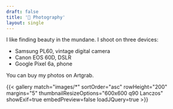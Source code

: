 ```yaml
---
draft: false
title: '📸 Photography'
layout: single
---
```

I like finding beauty in the mundane. 
I shoot on three devices:
- Samsung PL60, vintage digital camera
- Canon EOS 60D, DSLR
- Google Pixel 6a, phone

You can buy my photos on Artgrab.

{{< gallery match="images/*" sortOrder="asc" rowHeight="200" margins="5" thumbnailResizeOptions="600x600 q90 Lanczos" showExif=true  embedPreview=false loadJQuery=true >}}
